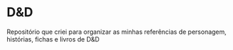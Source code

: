 # D&D
Repositório que criei para organizar as minhas referências de personagem, histórias, fichas e livros de D&amp;D
